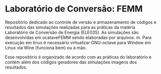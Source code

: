 # Laboratório de Conversão: FEMM

Repositório dedicado ao controle de versão e armazenamento de códigos e
resultados das simulações realizadas para as práticas da matéria
Laboratório de Conversão de Energia (ELE035). As simulações são desenvolvidas
em ocataveFEMM sendo elaboradas por arquivos .m. Para execução em linux é
necessário virtualizar GNU-octave para Window em Linux via Wine (funciona bem)
ou à mão.

Esse repositório é organizado de acordo com as práticas do laboratório e
contém além dos códigos geradores das simulações imagens dos resultados.
